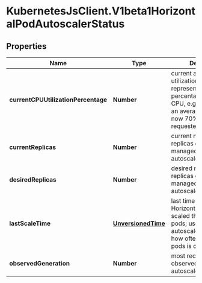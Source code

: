 # KubernetesJsClient.V1beta1HorizontalPodAutoscalerStatus

## Properties
Name | Type | Description | Notes
------------ | ------------- | ------------- | -------------
**currentCPUUtilizationPercentage** | **Number** | current average CPU utilization over all pods, represented as a percentage of requested CPU, e.g. 70 means that an average pod is using now 70% of its requested CPU. | [optional] 
**currentReplicas** | **Number** | current number of replicas of pods managed by this autoscaler. | 
**desiredReplicas** | **Number** | desired number of replicas of pods managed by this autoscaler. | 
**lastScaleTime** | [**UnversionedTime**](UnversionedTime.md) | last time the HorizontalPodAutoscaler scaled the number of pods; used by the autoscaler to control how often the number of pods is changed. | [optional] 
**observedGeneration** | **Number** | most recent generation observed by this autoscaler. | [optional] 


